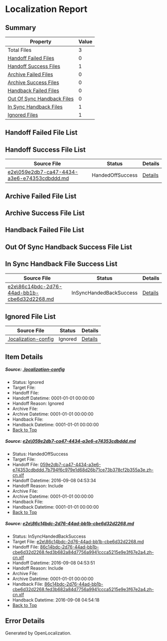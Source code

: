 # <a name='report-top'></a> Localization Report

## Summary
 Property | Value 
 -------- | ----- 
 Total Files | 3
[ Handoff Failed Files ](#handoff-failed-list)| 0
[ Handoff Success Files ](#handoff-success-list)| 1
[ Archive Failed Files ](#archive-failed-list)| 0
[ Archive Success Files ](#archive-success-list)| 0
[ Handback Failed Files ](#handback-failed-list)| 0
[ Out Of Sync Handback Files ](#outofsync-handback-success-list)| 0
[ In Sync Handback Files ](#insync-handback-success-list)| 1
[ Ignored Files ](#ignored-list)| 1

## <a name='handoff-failed-list'></a> Handoff Failed File List

## <a name='handoff-success-list'></a> Handoff Success File List
 Source File | Status | Details 
 ----------- | ------ | ------- 
 [e2e\059e2db7-ca47-4434-a3e6-e74353cdbddd.md](https://github.com/OpenLocalizationTestOrg/ol-test0/blob/ad83d812831d97b9452e9c2d81804c936654ff90/e2e/059e2db7-ca47-4434-a3e6-e74353cdbddd.md) | HandedOffSuccess | [Details](#b55fb9f094c6e29128018760f190a0bd857430151)

## <a name='archive-failed-list'></a> Archive Failed File List

## <a name='archive-success-list'></a> Archive Success File List

## <a name='handback-failed-list'></a> Handback Failed File List

## <a name='outofsync-handback-success-list'></a> Out Of Sync Handback Success File List

## <a name='insync-handback-success-list'></a> In Sync Handback File Success List
 Source File | Status | Details 
 ----------- | ------ | ------- 
 [e2e\86c14bdc-2d76-44ad-bb1b-cbe6d32d2268.md](https://github.com/OpenLocalizationTestOrg/ol-test0/blob/fe1cd128624bfdeab48986cfcc4c49ee29e92d24/e2e/86c14bdc-2d76-44ad-bb1b-cbe6d32d2268.md) | InSyncHandedBackSuccess | [Details](#aa528260cf95fe1fa6f99f30351f4aac6f4ff8562)

## <a name='ignored-list'></a> Ignored File List
 Source File | Status | Details 
 ----------- | ------ | ------- 
 [.localization-config](https://github.com/OpenLocalizationTestOrg/ol-test0/blob/fe1cd128624bfdeab48986cfcc4c49ee29e92d24/.localization-config) | Ignored | [Details](#3d4f252ac210baf56311d7e97dcc2db10974dbd20)

## Item Details
##### <a name='3d4f252ac210baf56311d7e97dcc2db10974dbd20'></a> Source: [.localization-config](https://github.com/OpenLocalizationTestOrg/ol-test0/blob/fe1cd128624bfdeab48986cfcc4c49ee29e92d24/.localization-config)
* Status: Ignored
* Target File: 
* Handoff File: 
* Handoff Datetime: 0001-01-01 00:00:00
* Handoff Reason: Ignored
* Archive File: 
* Archive Datetime: 0001-01-01 00:00:00
* Handback File: 
* Handback Datetime: 0001-01-01 00:00:00
* [Back to Top](#report-top)

##### <a name='b55fb9f094c6e29128018760f190a0bd857430151'></a> Source: [e2e\059e2db7-ca47-4434-a3e6-e74353cdbddd.md](https://github.com/OpenLocalizationTestOrg/ol-test0/blob/ad83d812831d97b9452e9c2d81804c936654ff90/e2e/059e2db7-ca47-4434-a3e6-e74353cdbddd.md)
* Status: HandedOffSuccess
* Target File: 
* Handoff File: [059e2db7-ca47-4434-a3e6-e74353cdbddd.7b794f6c979e1d68d26b71ce73b378cf2b355a3e.zh-cn.xlf](https://github.com/OpenLocalizationTestOrg/ol-test0-handoff/blob/9c41cafaebdf135a977232ab325fd583d95bab36/ol-handoff/OpenLocalizationTestOrg/ol-test0-zhcn/ci/ht/059e2db7-ca47-4434-a3e6-e74353cdbddd.7b794f6c979e1d68d26b71ce73b378cf2b355a3e.zh-cn.xlf)
* Handoff Datetime: 2016-09-08 04:53:34
* Handoff Reason: Include
* Archive File: 
* Archive Datetime: 0001-01-01 00:00:00
* Handback File: 
* Handback Datetime: 0001-01-01 00:00:00
* [Back to Top](#report-top)

##### <a name='aa528260cf95fe1fa6f99f30351f4aac6f4ff8562'></a> Source: [e2e\86c14bdc-2d76-44ad-bb1b-cbe6d32d2268.md](https://github.com/OpenLocalizationTestOrg/ol-test0/blob/fe1cd128624bfdeab48986cfcc4c49ee29e92d24/e2e/86c14bdc-2d76-44ad-bb1b-cbe6d32d2268.md)
* Status: InSyncHandedBackSuccess
* Target File: [e2e\86c14bdc-2d76-44ad-bb1b-cbe6d32d2268.md](https://github.com/OpenLocalizationTestOrg/ol-test0-zhcn/blob/d40a11274015af4bfedc649f01fadc19ef19c48a/e2e/86c14bdc-2d76-44ad-bb1b-cbe6d32d2268.md)
* Handoff File: [86c14bdc-2d76-44ad-bb1b-cbe6d32d2268.fed3b682a84d7756a9941ccca5215e9e3f67e2a4.zh-cn.xlf](https://github.com/OpenLocalizationTestOrg/ol-test0-handoff/blob/1880b041497d99f982fdbfc1ba893d2e4a7a5999/ol-handoff/OpenLocalizationTestOrg/ol-test0-zhcn/ci/ht/86c14bdc-2d76-44ad-bb1b-cbe6d32d2268.fed3b682a84d7756a9941ccca5215e9e3f67e2a4.zh-cn.xlf)
* Handoff Datetime: 2016-09-08 04:53:51
* Handoff Reason: Include
* Archive File: 
* Archive Datetime: 0001-01-01 00:00:00
* Handback File: [86c14bdc-2d76-44ad-bb1b-cbe6d32d2268.fed3b682a84d7756a9941ccca5215e9e3f67e2a4.zh-cn.xlf](https://github.com/OpenLocalizationTestOrg/ol-test0-handback/blob/55a7bade635d90a6815a7d865e165d2a838b189f/ol-handback/OpenLocalizationTestOrg/ol-test0-zhcn/ci/ht/86c14bdc-2d76-44ad-bb1b-cbe6d32d2268.fed3b682a84d7756a9941ccca5215e9e3f67e2a4.zh-cn.xlf)
* Handback Datetime: 2016-09-08 04:54:18
* [Back to Top](#report-top)


## Error Details

Generated by OpenLocalization.
